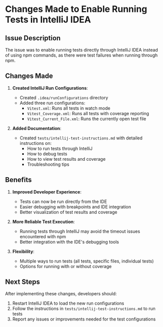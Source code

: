 # Changes Made to Enable Running Tests in IntelliJ IDEA

## Issue Description

The issue was to enable running tests directly through IntelliJ IDEA instead of using npm commands, as there were test failures when running through npm.

## Changes Made

1. **Created IntelliJ Run Configurations**:
   - Created `.idea/runConfigurations` directory
   - Added three run configurations:
     - `Vitest.xml`: Runs all tests in watch mode
     - `Vitest_Coverage.xml`: Runs all tests with coverage reporting
     - `Vitest_Current_File.xml`: Runs the currently open test file

2. **Added Documentation**:
   - Created `tests/intellij-test-instructions.md` with detailed instructions on:
     - How to run tests through IntelliJ
     - How to debug tests
     - How to view test results and coverage
     - Troubleshooting tips

## Benefits

1. **Improved Developer Experience**:
   - Tests can now be run directly from the IDE
   - Easier debugging with breakpoints and IDE integration
   - Better visualization of test results and coverage

2. **More Reliable Test Execution**:
   - Running tests through IntelliJ may avoid the timeout issues encountered with npm
   - Better integration with the IDE's debugging tools

3. **Flexibility**:
   - Multiple ways to run tests (all tests, specific files, individual tests)
   - Options for running with or without coverage

## Next Steps

After implementing these changes, developers should:

1. Restart IntelliJ IDEA to load the new run configurations
2. Follow the instructions in `tests/intellij-test-instructions.md` to run tests
3. Report any issues or improvements needed for the test configurations